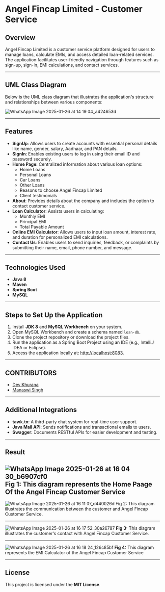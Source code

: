 
# Angel Fincap Limited - Customer Service

## Overview
Angel Fincap Limited is a customer service platform designed for users to manage loans, calculate EMIs, and access detailed loan-related services. The application facilitates user-friendly navigation through features such as sign-up, sign-in, EMI calculations, and contact services.

---

## UML Class Diagram
Below is the UML class diagram that illustrates the application's structure and relationships between various components:

![WhatsApp Image 2025-01-26 at 14 19 04_a424653d](https://github.com/user-attachments/assets/768e0a32-7dc9-433a-ae0c-bb87bf20f07d)


---

## Features
- **SignUp**: Allows users to create accounts with essential personal details like name, gender, salary, Aadhaar, and PAN details.
- **SignIn**: Enables existing users to log in using their email ID and password securely.
- **Home Page**: Centralized information about various loan options:
  - Home Loans
  - Personal Loans
  - Car Loans
  - Other Loans
  - Reasons to choose Angel Fincap Limited
  - Client testimonials
- **About**: Provides details about the company and includes the option to contact customer service.
- **Loan Calculator**: Assists users in calculating:
  - Monthly EMI
  - Principal EMI
  - Total Payable Amount
- **Online EMI Calculator**: Allows users to input loan amount, interest rate, and duration for personalized EMI calculations.
- **Contact Us**: Enables users to send inquiries, feedback, or complaints by submitting their name, email, phone number, and message.

---

## Technologies Used
- **Java 8**
- **Maven**
- **Spring Boot**
- **MySQL**

---

## Steps to Set Up the Application
1. Install **JDK 8** and **MySQL Workbench** on your system.
2. Open MySQL Workbench and create a schema named `loan-db`.
3. Clone the project repository or download the project files.
4. Run the application as a Spring Boot Project using an IDE (e.g., IntelliJ IDEA or Eclipse).
5. Access the application locally at: [http://localhost:8083](http://localhost:8083).

---
## CONTRIBUTORS

- [Dev Khurana](https://github.com/devkhurana02)
- [Manaswi Singh](https://github.com/sonderxd)

----

## Additional Integrations
- **tawk.to**: A third-party chat system for real-time user support.
- **Java Mail API**: Sends notifications and transactional emails to users.
- **Swagger**: Documents RESTful APIs for easier development and testing.

---

## Result

![WhatsApp Image 2025-01-26 at 16 04 30_b6907cf0](https://github.com/user-attachments/assets/1ecc5111-dd6b-4e06-aaf1-c3ac294fd8de)
**Fig 1:** This diagram represents the Home Paage Of the Angel Fincap Customer Service
---

![WhatsApp Image 2025-01-26 at 16 11 07_d440026d](https://github.com/user-attachments/assets/75432894-52aa-4895-bdb2-a507dbfe32f4)
Fig 2: This diagram illustrates the communication between the customer and Angel Fincap Customer Service.

---
![WhatsApp Image 2025-01-26 at 16 17 52_30a26787](https://github.com/user-attachments/assets/c259479c-60ad-4d43-a673-21f1f655a1be)
**Fig 3:** This diagram illustrates the customer's contact with Angel Fincap Customer Service.

---
![WhatsApp Image 2025-01-26 at 16 18 24_126c85bf](https://github.com/user-attachments/assets/70ee90a3-a90e-4eaa-afd5-ccc6018d9303)
**Fig 4:** This diagram represents the EMI Calculator of the Angel Fincap Customer Service

---


## License

This project is licensed under the **MIT License**.